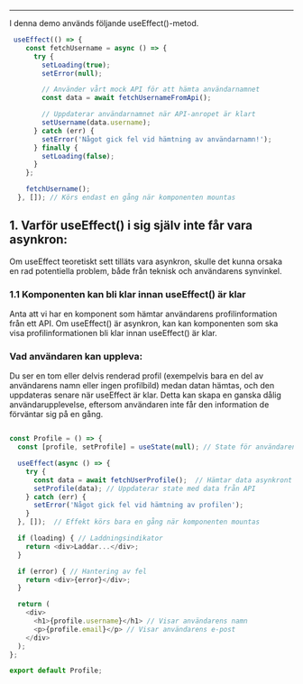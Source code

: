 ---
I denna demo används följande useEffect()-metod. 

```javascript
 useEffect(() => {
    const fetchUsername = async () => {
      try {
        setLoading(true);
        setError(null);

        // Använder vårt mock API för att hämta användarnamnet
        const data = await fetchUsernameFromApi();

        // Uppdaterar användarnamnet när API-anropet är klart
        setUsername(data.username);
      } catch (err) {
        setError('Något gick fel vid hämtning av användarnamn!');
      } finally {
        setLoading(false);
      }
    };

    fetchUsername();
  }, []); // Körs endast en gång när komponenten mountas
```
## 1. Varför useEffect() i sig själv inte får vara asynkron:

Om useEffect teoretiskt sett tilläts vara asynkron, skulle det kunna orsaka en rad potentiella problem,
både från teknisk och användarens synvinkel. 

### 1.1 Komponenten kan bli klar innan useEffect() är klar 
Anta att vi har en komponent som hämtar användarens profilinformation från ett API. Om useEffect() är asynkron, 
kan kan komponenten som ska visa profilinformationen bli klar innan useEffect() är klar. 

### Vad användaren kan uppleva: 
Du ser en tom eller delvis renderad profil (exempelvis bara en del av användarens namn eller ingen profilbild) medan datan hämtas,
och den uppdateras senare när useEffect är klar. Detta kan skapa en ganska dålig användarupplevelse, eftersom användaren inte får
den information de förväntar sig på en gång.

```javascript

const Profile = () => {
  const [profile, setProfile] = useState(null); // State för användarens profil

  useEffect(async () => {
    try {
      const data = await fetchUserProfile();  // Hämtar data asynkront från API
      setProfile(data); // Uppdaterar state med data från API
    } catch (err) {
      setError('Något gick fel vid hämtning av profilen');
    }
  }, []);  // Effekt körs bara en gång när komponenten mountas

  if (loading) { // Laddningsindikator
    return <div>Laddar...</div>;
  }

  if (error) { // Hantering av fel
    return <div>{error}</div>;
  }

  return (
    <div>
      <h1>{profile.username}</h1> // Visar användarens namn
      <p>{profile.email}</p> // Visar användarens e-post
    </div>
  );
};

export default Profile;
```


